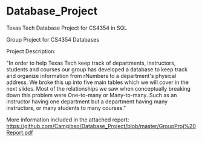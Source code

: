 # Database_Project
Texas Tech Database Project for CS4354 in SQL

Group Project for CS4354 Databases


Project Description:

"In order to help Texas Tech keep track of departments, instructors, students and courses our group has developed a database to keep track and organize information from rNumbers to a department's physical address. We broke this up into five main tables which we will cover in the next slides. Most of the relationships we saw when conceptually breaking down this problem were One-to-many or Many-to-many. Such as an instructor having one department but a department having many instructors, or many students to many courses."

More information included in the attached report: https://github.com/Camgibso/Database_Project/blob/master/GroupProj%20Report.pdf
